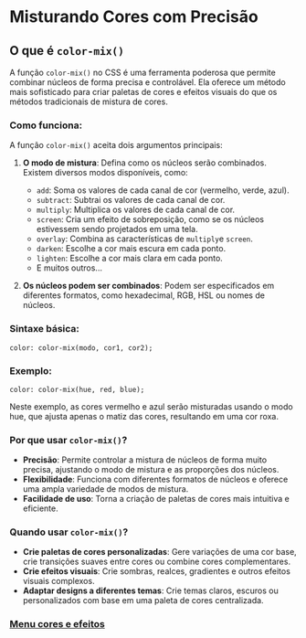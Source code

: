 # Misturando Cores com Precisão

## O que é `color-mix()` 

A função `color-mix()` no CSS é uma ferramenta poderosa que permite combinar núcleos de forma precisa e controlável. Ela oferece um método mais sofisticado para criar paletas de cores e efeitos visuais do que os métodos tradicionais de mistura de cores.

### Como funciona:

A função `color-mix()` aceita dois argumentos principais:

1. **O modo de mistura**: Defina como os núcleos serão combinados. Existem diversos modos disponíveis, como:

   - `add`: Soma os valores de cada canal de cor (vermelho, verde, azul).
   - `subtract`: Subtrai os valores de cada canal de cor.
   - `multiply`: Multiplica os valores de cada canal de cor.
   - `screen`: Cria um efeito de sobreposição, como se os núcleos estivessem sendo projetados em uma tela.
   - `overlay`: Combina as características de `multiply`e `screen`.
   - `darken`: Escolhe a cor mais escura em cada ponto.
   - `lighten`: Escolhe a cor mais clara em cada ponto.
   - E muitos outros...

2. **Os núcleos podem ser combinados**: Podem ser especificados em diferentes formatos, como hexadecimal, RGB, HSL ou nomes de núcleos.

### Sintaxe básica:

```
color: color-mix(modo, cor1, cor2);
```

### Exemplo:

```
color: color-mix(hue, red, blue);
```

Neste exemplo, as cores vermelho e azul serão misturadas usando o modo hue, que ajusta apenas o matiz das cores, resultando em uma cor roxa.

### Por que usar `color-mix()`?

- **Precisão**: Permite controlar a mistura de núcleos de forma muito precisa, ajustando o modo de mistura e as proporções dos núcleos.
- **Flexibilidade**: Funciona com diferentes formatos de núcleos e oferece uma ampla variedade de modos de mistura.
- **Facilidade de uso**: Torna a criação de paletas de cores mais intuitiva e eficiente.

### Quando usar `color-mix()`?

- **Crie paletas de cores personalizadas**: Gere variações de uma cor base, crie transições suaves entre cores ou combine cores complementares.
- **Crie efeitos visuais**: Crie sombras, realces, gradientes e outros efeitos visuais complexos.
- **Adaptar designs a diferentes temas**: Crie temas claros, escuros ou personalizados com base em uma paleta de cores centralizada.


### [Menu cores e efeitos](menu_cores-efeitos.md)